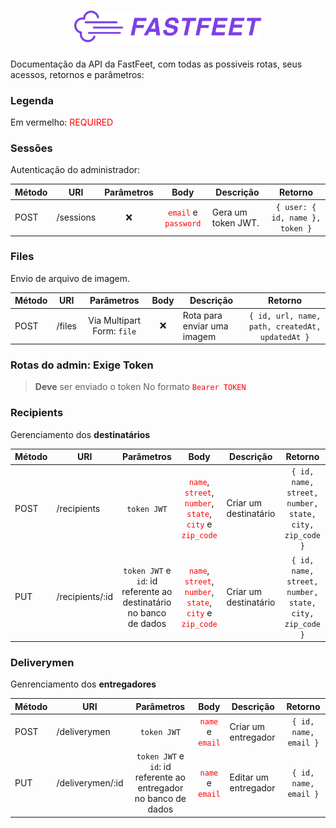 <h1 align="center">
  <img alt="FastFeet" title="FastFeet" src="../.github/fastfeet.png" width="300px" /> <br />
</h1>

<p>Documentação da API da FastFeet, com todas as possiveis rotas, seus acessos, retornos e parâmetros:</p>

### Legenda

Em vermelho: <span style="color:red">REQUIRED</span>

### Sessões

Autenticação do administrador:

| Método | URI       | Parâmetros |                                                   Body                                                   | Descrição          |             Retorno             |
| ------ | --------- | :--------: | :------------------------------------------------------------------------------------------------------: | ------------------ | :-----------------------------: |
| POST   | /sessions |     ❌     | <code><span style="color:red">email</span></code> e <code><span style="color:red">password</span></code> | Gera um token JWT. | `{ user: { id, name }, token }` |

### Files

Envio de arquivo de imagem.

| Método | URI    |         Parâmetros         | Body | Descrição                   |                     Retorno                     |
| ------ | ------ | :------------------------: | :--: | --------------------------- | :---------------------------------------------: |
| POST   | /files | Via Multipart Form: `file` |  ❌  | Rota para enviar uma imagem | `{ id, url, name, path, createdAt, updatedAt }` |

### Rotas do admin: Exige Token

> **Deve** ser enviado o token No formato <code style="color:red">Bearer TOKEN</code>

### Recipients

Gerenciamento dos **destinatários**

| Método | URI             |                             Parâmetros                             |                                                                                                                                                         Body                                                                                                                                                         | Descrição             |                        Retorno                        |
| ------ | --------------- | :----------------------------------------------------------------: | :------------------------------------------------------------------------------------------------------------------------------------------------------------------------------------------------------------------------------------------------------------------------------------------------------------------: | --------------------- | :---------------------------------------------------: |
| POST   | /recipients     |                            `token JWT`                             | <code><span style="color:red">name</span></code>, <code><span style="color:red">street</span></code>, <code><span style="color:red">number</span></code>, <code><span style="color:red">state</span></code>, <code><span style="color:red">city</span></code> e <code><span style="color:red">zip_code</span></code> | Criar um destinatário | `{ id, name, street, number, state, city, zip_code }` |
| PUT    | /recipients/:id | `token JWT` e `id`: id referente ao destinatário no banco de dados | <code><span style="color:red">name</span></code>, <code><span style="color:red">street</span></code>, <code><span style="color:red">number</span></code>, <code><span style="color:red">state</span></code>, <code><span style="color:red">city</span></code> e <code><span style="color:red">zip_code</span></code> | Criar um destinatário | `{ id, name, street, number, state, city, zip_code }` |

### Deliverymen

Genrenciamento dos **entregadores**

| Método | URI              |                            Parâmetros                            |                                                 Body                                                 | Descrição            |        Retorno        |
| ------ | ---------------- | :--------------------------------------------------------------: | :--------------------------------------------------------------------------------------------------: | -------------------- | :-------------------: |
| POST   | /deliverymen     |                           `token JWT`                            | <code><span style="color:red">name</span></code> e <code><span style="color:red">email</span></code> | Criar um entregador  | `{ id, name, email }` |
| PUT    | /deliverymen/:id | `token JWT` e `id`: id referente ao entregador no banco de dados | <code><span style="color:red">name</span></code> e <code><span style="color:red">email</span></code> | Editar um entregador | `{ id, name, email }` |

